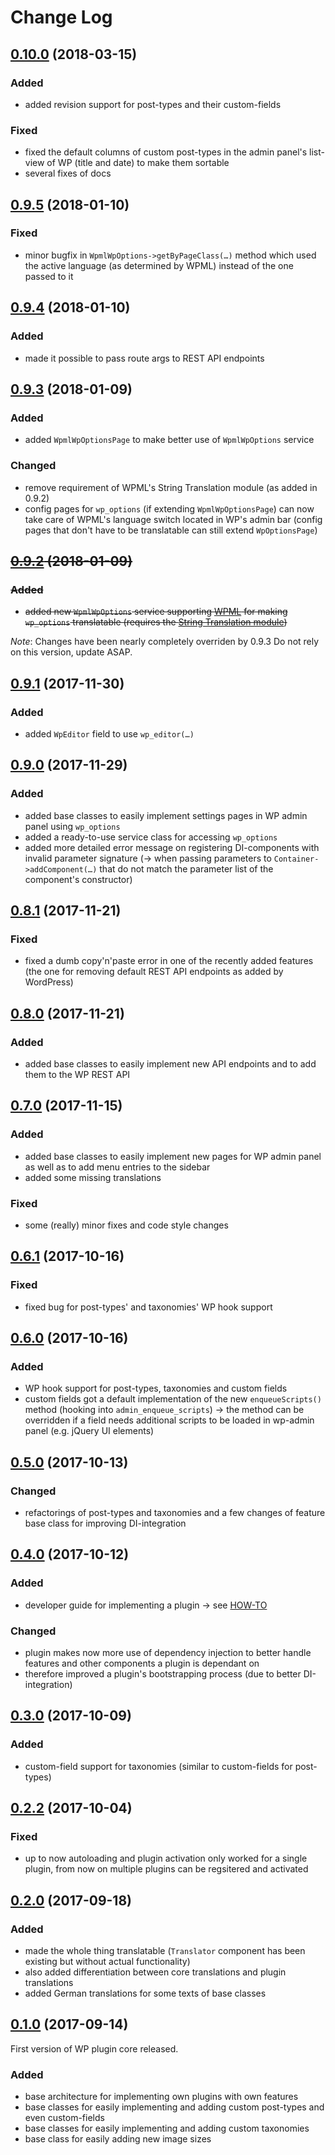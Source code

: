 # Change Log


## [0.10.0](https://github.com/Vierbeuter/wp-plugin-core/tree/0.10.0) (2018-03-15)

### Added
 * added revision support for post-types and their custom-fields
 
### Fixed
 * fixed the default columns of custom post-types in the admin panel's list-view of WP (title and date) to make them sortable
 * several fixes of docs


## [0.9.5](https://github.com/Vierbeuter/wp-plugin-core/tree/0.9.5) (2018-01-10)

### Fixed
 * minor bugfix in `WpmlWpOptions->getByPageClass(…)` method which used the active language (as determined by WPML) instead of the one passed to it


## [0.9.4](https://github.com/Vierbeuter/wp-plugin-core/tree/0.9.4) (2018-01-10)

### Added
 * made it possible to pass route args to REST API endpoints


## [0.9.3](https://github.com/Vierbeuter/wp-plugin-core/tree/0.9.3) (2018-01-09)

### Added
 * added `WpmlWpOptionsPage` to make better use of `WpmlWpOptions` service

### Changed
 * remove requirement of WPML's String Translation module (as added in 0.9.2)
 * config pages for `wp_options` (if extending `WpmlWpOptionsPage`) can now take care of WPML's language switch located in WP's admin bar (config pages that don't have to be translatable can still extend `WpOptionsPage`)


## ~~[0.9.2](https://github.com/Vierbeuter/wp-plugin-core/tree/0.9.2) (2018-01-09)~~

### ~~Added~~
 * ~~added new `WpmlWpOptions` service supporting [WPML](https://wpml.org/) for making `wp_options` translatable (requires the [String Translation module](https://wpml.org/documentation/getting-started-guide/string-translation/))~~

*Note*: Changes have been nearly completely overriden by 0.9.3 Do not rely on this version, update ASAP.


## [0.9.1](https://github.com/Vierbeuter/wp-plugin-core/tree/0.9.1) (2017-11-30)

### Added
 * added `WpEditor` field to use `wp_editor(…)`


## [0.9.0](https://github.com/Vierbeuter/wp-plugin-core/tree/0.9.0) (2017-11-29)

### Added
 * added base classes to easily implement settings pages in WP admin panel using `wp_options`
 * added a ready-to-use service class for accessing `wp_options`
 * added more detailed error message on registering DI-components with invalid parameter signature (&rarr; when passing parameters to `Container->addComponent(…)` that do not match the parameter list of the component's constructor)


## [0.8.1](https://github.com/Vierbeuter/wp-plugin-core/tree/0.8.1) (2017-11-21)
### Fixed
 * fixed a dumb copy'n'paste error in one of the recently added features (the one for removing default REST API endpoints as added by WordPress)


## [0.8.0](https://github.com/Vierbeuter/wp-plugin-core/tree/0.8.0) (2017-11-21)

### Added
 * added base classes to easily implement new API endpoints and to add them to the WP REST API


## [0.7.0](https://github.com/Vierbeuter/wp-plugin-core/tree/0.7.0) (2017-11-15)

### Added
 * added base classes to easily implement new pages for WP admin panel as well as to add menu entries to the sidebar
 * added some missing translations

###  Fixed
 * some (really) minor fixes and code style changes


## [0.6.1](https://github.com/Vierbeuter/wp-plugin-core/tree/0.6.1) (2017-10-16)

### Fixed
 * fixed bug for post-types' and taxonomies' WP hook support


## [0.6.0](https://github.com/Vierbeuter/wp-plugin-core/tree/0.6.0) (2017-10-16)

### Added
 * WP hook support for post-types, taxonomies and custom fields
 * custom fields got a default implementation of the new `enqueueScripts()` method (hooking into `admin_enqueue_scripts`) &rarr; the method can be overridden if a field needs additional scripts to be loaded in wp-admin panel (e.g. jQuery UI elements)


## [0.5.0](https://github.com/Vierbeuter/wp-plugin-core/tree/0.5.0) (2017-10-13)

### Changed
 * refactorings of post-types and taxonomies and a few changes of feature base class for improving DI-integration


## [0.4.0](https://github.com/Vierbeuter/wp-plugin-core/tree/0.4.0) (2017-10-12)

### Added
 * developer guide for implementing a plugin &rarr; see [HOW-TO](./doc/HOW-TO.md)

### Changed
 * plugin makes now more use of dependency injection to better handle features and other components a plugin is dependant on
 * therefore improved a plugin's bootstrapping process (due to better DI-integration)


## [0.3.0](https://github.com/Vierbeuter/wp-plugin-core/tree/0.3.0) (2017-10-09)

### Added
 * custom-field support for taxonomies (similar to custom-fields for post-types) 


## [0.2.2](https://github.com/Vierbeuter/wp-plugin-core/tree/0.2.2) (2017-10-04)

### Fixed
 * up to now autoloading and plugin activation only worked for a single plugin, from now on multiple plugins can be regsitered and activated


## [0.2.0](https://github.com/Vierbeuter/wp-plugin-core/tree/0.2.0) (2017-09-18)

### Added
 * made the whole thing translatable (`Translator` component has been existing but without actual functionality)
 * also added differentiation between core translations and plugin translations
 * added German translations for some texts of base classes


## [0.1.0](https://github.com/Vierbeuter/wp-plugin-core/tree/0.1.0) (2017-09-14)

First version of WP plugin core released.

### Added
 * base architecture for implementing own plugins with own features
 * base classes for easily implementing and adding custom post-types and even custom-fields
 * base classes for easily implementing and adding custom taxonomies
 * base class for easily adding new image sizes
